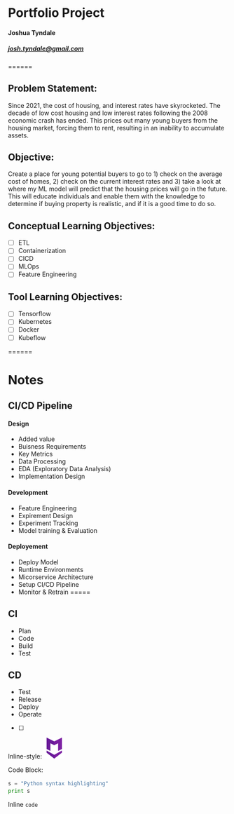 # Portfolio Project
#### Joshua Tyndale
##### josh.tyndale@gmail.com
======

## Problem Statement:
Since 2021, the cost of housing, and interest rates have skyrocketed. The decade of low cost housing and low interest rates following the 2008 economic crash has ended. This prices out many young buyers from the housing market, forcing them to rent, resulting in an inability to accumulate assets.

## Objective:
Create a place for young potential buyers to go to 1) check on the average cost of homes, 2) check on the current interest rates and 3) take a look at where my ML model will predict that the housing prices will go in the future. This will educate individuals and enable them with the knowledge to determine if buying property is realistic, and if it is a good time to do so.

## Conceptual Learning Objectives:
- [ ] ETL
- [ ] Containerization
- [ ] CICD
- [ ] MLOps
- [ ] Feature Engineering

## Tool Learning Objectives:
- [ ] Tensorflow
- [ ] Kubernetes
- [ ] Docker
- [ ] Kubeflow

======
# Notes
## CI/CD Pipeline
#### Design
- Added value
- Buisness Requirements
- Key Metrics
- Data Processing
- EDA (Exploratory Data Analysis)
- Implementation Design
#### Development
- Feature Engineering
- Expirement Design
- Experiment Tracking
- Model training & Evaluation
#### Deployement
- Deploy Model
- Runtime Environments
- Micorservice Architecture
- Setup CI/CD Pipeline
- Monitor & Retrain
=====

## CI
- Plan
- Code
- Build
- Test
## CD
- Test
- Release
- Deploy
- Operate






- [ ] 
Inline-style: 
![alt text](https://github.com/adam-p/markdown-here/raw/master/src/common/images/icon48.png "Logo Title Text 1")



Code Block:
```python
s = "Python syntax highlighting"
print s
```
Inline `code`
